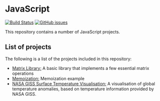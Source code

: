 # JavaScript

[![Build Status](https://circleci.com/gh/Carla-de-Beer/JavaScript.png?&style=shield&circle-token=:circle-token)](https://circleci.com/gh/Carla-de-Beer/Matrix-Library)
[![GitHub issues](https://img.shields.io/github/issues/Carla-de-Beer/JavaScript.svg?style=flat-square)](https://github.com/Carla-de-Beer/JavaScript/issues)

This repository contains a number of JavaScript projects.

## List of projects

The following is a list of the projects included in this repository:

* [Matrix Library:](https://github.com/Carla-de-Beer/JavaScript/tree/master/Matrix%20Library) A basic library that implements a few essential matrix operations
* [Memoization:](https://github.com/Carla-de-Beer/JavaScript/tree/master/Memoization) Memoization example
* [NASA GISS Surface Temperature Visualisation:](https://github.com/Carla-de-Beer/JavaScript/tree/master/NASA%20GISS%20Surface%20Temperature%20Visualisation) A visualisation of global temperature anomalies, based on temperature information provided by NASA GISS.
